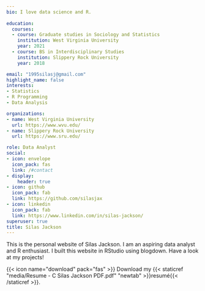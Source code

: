 ```yaml
---
bio: I love data science and R.
  
education:
  courses:
  - course: Graduate studies in Sociology and Statistics
    institution: West Virginia University
    year: 2021
  - course: BS in Interdisciplinary Studies
    institution: Slippery Rock University
    year: 2018

email: "1995silasj@gmail.com"
highlight_name: false
interests:
- Statistics
- R Programming
- Data Analysis

organizations:
- name: West Virginia University
  url: https://www.wvu.edu/
- name: Slippery Rock University
  url: https://www.sru.edu/

role: Data Analyst
social:
- icon: envelope
  icon_pack: fas
  link: /#contact
- display:
    header: true
- icon: github
  icon_pack: fab
  link: https://github.com/silasjax
- icon: linkedin
  icon_pack: fab
  link: https://www.linkedin.com/in/silas-jackson/
superuser: true
title: Silas Jackson
---
```


This is the personal website of Silas Jackson. I am an aspiring data analyst and R enthusiast. I built this website in RStudio using blogdown. Have a look at my projects!


{{< icon name="download" pack="fas" >}} Download my {{< staticref "media/Resume - C Silas Jackson PDF.pdf" "newtab" >}}resumé{{< /staticref >}}.
